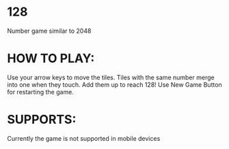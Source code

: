 # 128
Number game similar to 2048

# HOW TO PLAY: 
Use your arrow keys to move the tiles. Tiles with the same number merge into one when they touch. Add them up to reach 128!
Use New Game Button for restarting the game.

# SUPPORTS:
Currently the game is not supported in mobile devices
